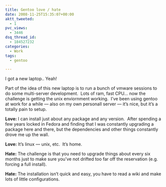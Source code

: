 ```yaml
---
title: Gentoo love / hate
date: 2008-11-25T15:35:07+00:00
aktt_tweeted:
  - 1
pvc_views:
  - 3446
dsq_thread_id:
  - 184527232
categories:
  - Work
tags:
  - gentoo

---
```

I got a new laptop.. Yeah!

Part of the idea of this new laptop is to run a bunch of vmware sessions to do some multi-server development.  Lots of ram, fast CPU&#8230; now the challenge is getting the unix enviornment working.  I&#8217;ve been using gentoo at work for a while &#8212; also on my own personall server &#8212; it&#8217;s nice, but it&#8217;s a totally pain to setup.

**Love:** I can install just about any package and any version.  After spending a few years locked in Fedora and finding that I was constantly upgrading a package here and there, but the dependencies and other things constantly drove me up the wall.

**Love:** It&#8217;s linux &#8212; unix, etc.  It&#8217;s home.

**Hate:** The challenge is that you need to upgrade things about every six months just to make sure you&#8217;ve not drifted too far off the reservation (e.g. forcing a full install).

**Hate:** The installation isn&#8217;t quick and easy, you have to read a wiki and make lots of little configurations.
